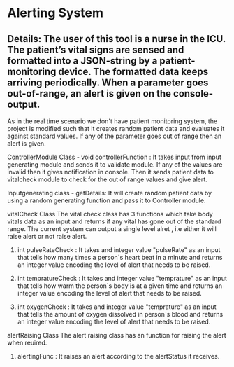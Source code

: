# Alerting System

## Details: The user of this tool is a nurse in the ICU. The patient’s vital signs are sensed and formatted into a JSON-string by a patient-monitoring device. The formatted data keeps arriving periodically. When a parameter goes out-of-range, an alert is given on the console-output.

As in the real time scenario we don't have patient monitoring system, the project is modified such that it creates random patient data and evaluates it against standard values. If any of the parameter goes out of range then an alert is given.

ControllerModule Class -
void controllerFunction : It takes input from input generating module and sends it to validate module. If any of the values are invalid then it gives notification in console. Then it sends patient data to vitalcheck module to check for the out of range values and give alert.

Inputgenerating class -
getDetails: It will create random patient data by using a random generating function and pass it to Controller module.

vitalCheck Class
The vital check class has 3 functions which take body vitals data as an input and returns if any vital has gone out of the standard range.
The current system can output a single level alret , i.e either it will raise alert or not raise alert.

1. int pulseRateCheck : It takes and integer value "pulseRate" as an input that tells how many times a person\`s heart beat in a minute and returns an integer value encoding the level of alert that needs to be raised.

2. int tempratureCheck : It takes and integer value "temprature" as an input that tells how warm the person\`s body is at a given time and returns an integer value encoding the level of alert that needs to be raised.

3. int oxygenCheck : It takes and integer value "temprature" as an input that tells the amount of oxygen dissolved in person\`s blood and returns an integer value encoding the level of alert that needs to be raised.


alertRaising Class
The alert raising class has an function for raising the alert when reuired.

1. alertingFunc : It raises an alert according to the alertStatus it receives.
